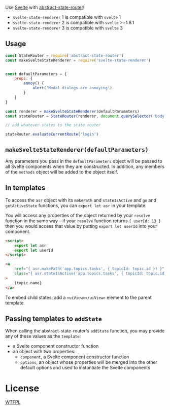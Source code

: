 Use [Svelte](https://svelte.technology/) with [abstract-state-router](https://github.com/TehShrike/abstract-state-router)!

- `svelte-state-renderer` 1 is compatible with `svelte` 1
- `svelte-state-renderer` 2 is compatible with `svelte` >=1.8.1
- `svelte-state-renderer` 3 is compatible with `svelte` 3

## Usage

```js
const StateRouter = require('abstract-state-router')
const makeSvelteStateRenderer = require('svelte-state-renderer')


const defaultParameters = {
	props: {
		annoy() {
			alert('Modal dialogs are annoying')
		}
	}
}

const renderer = makeSvelteStateRenderer(defaultParameters)
const stateRouter = StateRouter(renderer, document.querySelector('body'))

// add whatever states to the state router

stateRouter.evaluateCurrentRoute('login')
```

## `makeSvelteStateRenderer(defaultParameters)`

Any parameters you pass in the `defaultParameters` object will be passed to all Svelte components when they are constructed.  In addition, any members of the `methods` object will be added to the object itself.

## In templates

To access the `asr` object with its `makePath` and `stateIsActive` and `go` and `getActiveState` functions, you can `export let asr` in your template.

You will access any properties of the object returned by your `resolve` function in the same way – if your `resolve` function returns `{ userId: 13 }` then you would access that value by putting `export let userId` into your component.

```html
<script>
	export let asr
	export let userId
</script>

<a
	href="{ asr.makePath('app.topics.tasks', { topicId: topic.id }) }"
	class="{ asr.stateIsActive('app.topics.tasks', { topicId: topic.id }) ? 'active' : '' }"
>
	{topic.name}
</a>
```

To embed child states, add a `<uiView></uiView>` element to the parent template.

## Passing templates to `addState`

When calling the abstract-state-router's `addState` function, you may provide any of these values as the `template`:

- a Svelte component constructor function
- an object with two properties:
	- `component`, a Svelte component constructor function
	- `options`, an object whose properties will be merged into the other default options and used to instantiate the Svelte components

# License

[WTFPL](http://wtfpl2.com/)
